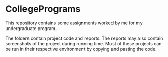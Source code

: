 # CollegePrograms

This repository contains some assignments worked by me for my undergraduate program. 

The folders contain project code and reports. The reports may also contain screenshots of the project during running time. Most of these projects can be run in their respective environment by copying and pasting the code.

